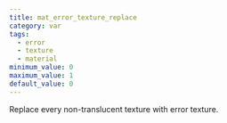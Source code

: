```yaml
---
title: mat_error_texture_replace
category: var
tags:
  - error
  - texture
  - material
minimum_value: 0
maximum_value: 1
default_value: 0
---
```


Replace every non-translucent texture with error texture.
